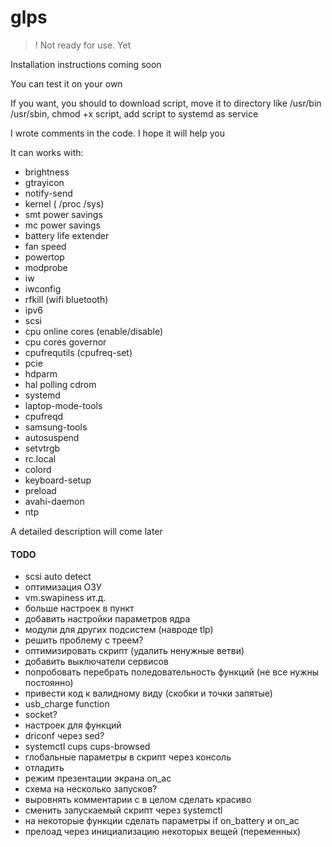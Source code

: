 # glps

> ! Not ready for use. Yet

Installation instructions coming soon

You can test it on your own

If you want, you should to download script, move it to directory like /usr/bin /usr/sbin, chmod +x script, add script to systemd as service

I wrote comments in the code. I hope it will help you

It can works with:

- brightness
- gtrayicon
- notify-send
- kernel ( /proc /sys)
- smt power savings
- mc power savings
- battery life extender
- fan speed
- powertop
- modprobe
- iw
- iwconfig
- rfkill (wifi bluetooth)
- ipv6
- scsi
- cpu online cores (enable/disable)
- cpu cores governor
- cpufrequtils (cpufreq-set)
- pcie
- hdparm
- hal polling cdrom
- systemd
- laptop-mode-tools
- cpufreqd
- samsung-tools
- autosuspend
- setvtrgb
- rc.local
- colord
- keyboard-setup
- preload
- avahi-daemon
- ntp

A detailed description will come later

#### TODO

- scsi auto detect
- оптимизация ОЗУ
- vm.swapiness ит.д.
- больше настроек в пункт
- добавить настройки параметров ядра
- модули для других подсистем (навроде tlp)
- решить проблему с треем?
- оптимизировать скрипт (удалить ненужные ветви)
- добавить выключатели сервисов
- попробовать перебрать поледовательность функций (не все нужны постоянно)
- привести код к валидному виду (скобки и точки запятые)
- usb_charge function
- socket?
- настроек для функций
- driconf через sed?
- systemctl cups cups-browsed
- глобальные параметры в скрипт через консоль
- отладить
- режим презентации экрана on_ac
- схема на несколько запусков?
- выровнять комментарии с в целом сделать красиво
- сменить запускаемый скрипт через systemctl
- на некоторые функции сделать параметры if on_battery и on_ac
- прелоад через инициализацию некоторых вещей (переменных)
